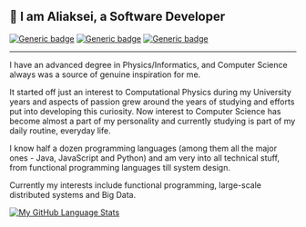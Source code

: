 👋 I am Aliaksei, a Software Developer
---

[![Generic badge](https://img.shields.io/badge/Name-Aliaksei%20Kaliutau-blue.svg)](https://github.com/akalu)
[![Generic badge](https://img.shields.io/badge/Pronouns-he/him-blue.svg)](https://pronoun.is/he)
[![Generic badge](https://img.shields.io/badge/Contact%20me-click%20here-blue.svg)](mailto:aliaksei.kaliutau@gmail.com)

---

I have an advanced degree in Physics/Informatics, and Computer Science always was a source of genuine inspiration for me. 

It started off just an interest to Computational Physics during my University years and aspects of passion grew around the years of studying and efforts put into developing this curiosity.
Now interest to Computer Science has become almost a part of my personality and currently studying is part of my daily routine, everyday life.

I know half a dozen programming languages (among them all the major ones - Java, JavaScript and Python) and am very into all technical stuff, from functional programming languages till system design.

Currently my interests include functional programming, large-scale distributed systems and Big Data.

[![My GitHub Language Stats](https://github-readme-stats.vercel.app/api/top-langs/?username=akalu&langs_count=5&theme=tokyonight)]()

